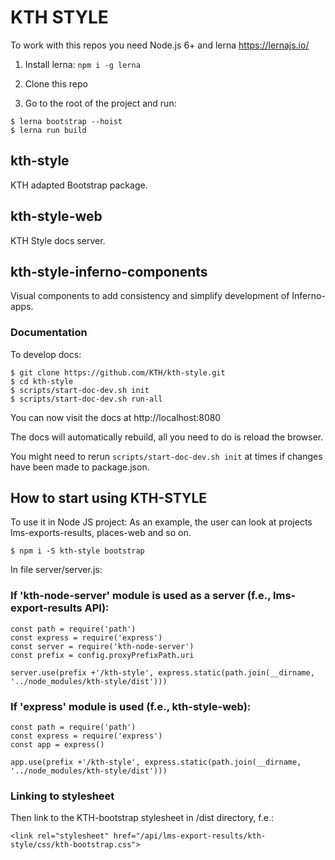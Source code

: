 # KTH STYLE

To work with this repos you need Node.js 6+ and lerna https://lernajs.io/

1. Install lerna: `npm i -g lerna`

2. Clone this repo

3. Go to the root of the project and run:

```
$ lerna bootstrap --hoist
$ lerna run build
```

## kth-style
KTH adapted Bootstrap package.

## kth-style-web
KTH Style docs server.

## kth-style-inferno-components
Visual components to add consistency and simplify development of Inferno-apps. 

### Documentation
To develop docs:

```
$ git clone https://github.com/KTH/kth-style.git
$ cd kth-style
$ scripts/start-doc-dev.sh init
$ scripts/start-doc-dev.sh run-all
```

You can now visit the docs at http://localhost:8080

The docs will automatically rebuild, all you need to do is reload the browser.

You might need to rerun `scripts/start-doc-dev.sh init` at times if changes have been made to package.json.

## How to start using KTH-STYLE
To use it in Node JS project:
As an example, the user can look at projects lms-exports-results, places-web and so on.
```
$ npm i -S kth-style bootstrap
```

In file server/server.js:

### If 'kth-node-server' module is used as a server (f.e., lms-export-results API):

```
const path = require('path')
const express = require('express')
const server = require('kth-node-server')
const prefix = config.proxyPrefixPath.uri

server.use(prefix +'/kth-style', express.static(path.join(__dirname, '../node_modules/kth-style/dist')))
```

### If 'express' module is used (f.e., kth-style-web):

```
const path = require('path')
const express = require('express')
const app = express()

app.use(prefix +'/kth-style', express.static(path.join(__dirname, '../node_modules/kth-style/dist')))
```

### Linking to stylesheet
Then link to the KTH-bootstrap stylesheet in /dist directory, f.e.:

```
<link rel="stylesheet" href="/api/lms-export-results/kth-style/css/kth-bootstrap.css">

```




